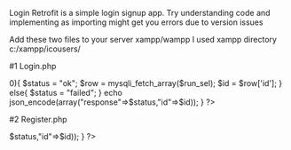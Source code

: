 Login Retrofit is a simple login signup app.
Try understanding code and implementing as importing might get you errors due to version issues

Add these two files to your server xampp/wampp
I used xampp
directory c:/xampp/icousers/

#1
Login.php

<?php 
if(isset($_GET['email']))
{
	echo "entered";
	$conn = mysqli_connect("localhost","root","","icousers");

	
	$email = $_GET['email'];
	$password = $_GET['password'];

	$select = "SELECT * FROM users WHERE email = '$email' AND
	password = '$password'";

	$run_sel = mysqli_query($conn,$select);
	
	if(mysqli_num_rows($run_sel)>0){
		$status = "ok";

		$row = mysqli_fetch_array($run_sel);
		$id = $row['id'];
	}
	else{
		$status = "failed";
	}
	echo json_encode(array("response"=>$status,"id"=>$id));
	
}
?>

 <!-- yourip/icousers/Login..php -->
 
 
 
 #2 
 Register.php
 
 <?php 

if(isset($_GET['email']))
{
	$conn = mysqli_connect("localhost","root","","icousers");

	$name = $_GET['name'];
	$email = $_GET['email'];
	$password = $_GET['password'];

	$insert = "insert into users(name,email,password) values('$name','$email','$password')";

	$run_insert = mysqli_query($conn,$insert);
	
	if($run_insert){
		$status = "ok";

		$row = mysqli_fetch_array($run_insert);
		$id = $row['id'];
	}
	else{
		$status = "failed";
	}
	echo json_encode(array("response"=>$status,"id"=>$id));


}

 ?>
 <!-- http://yourip/icousers/Register.php -->
